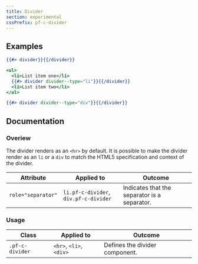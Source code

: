 ```yaml
---
title: Divider
section: experimental
cssPrefix: pf-c-divider
---
```


## Examples
```hbs title=Divider-<hr>
{{#> divider}}{{/divider}}
```

```hbs title=Divider-<li>
<ul>
  <li>List item one</li>
  {{#> divider divider--type="li"}}{{/divider}}
  <li>List item two</li>
</ul>
```

```hbs title=Divider-<div>
{{#> divider divider--type="div"}}{{/divider}}
```

## Documentation
### Overiew
The divider renders as an `<hr>` by default. It is possible to make the divider render as an `li` or a `div` to match the HTML5 specification and context of the divider.

| Attribute | Applied to | Outcome |
| -- | -- | -- |
| `role="separator"` | `li.pf-c-divider`, `div.pf-c-divider` | Indicates that the separator is a separator. |

### Usage
| Class | Applied to | Outcome |
| -- | -- | -- |
| `.pf-c-divider` | `<hr>`, `<li>`, `<div>` | Defines the divider component. |
